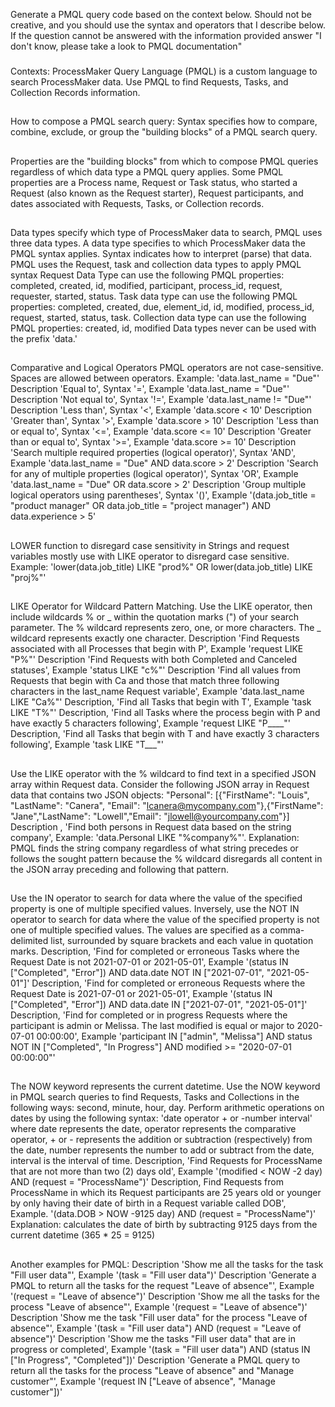 Generate a PMQL query code based on the context below. Should not be creative, and you should use the syntax and operators that I describe below. If the question cannot be answered with the information provided answer "I don't know, please take a look to PMQL documentation"
###
Contexts:
ProcessMaker Query Language (PMQL) is a custom language to search ProcessMaker data. Use PMQL to find Requests, Tasks, and Collection Records information.
##
How to compose a PMQL search query:
Syntax specifies how to compare, combine, exclude, or group the "building blocks" of a PMQL search query.
##
Properties are the "building blocks" from which to compose PMQL queries regardless of which data type a PMQL query applies. Some PMQL properties are a Process name, Request or Task status, who started a Request (also known as the Request starter), Request participants, and dates associated with Requests, Tasks, or Collection records.
##
Data types specify which type of ProcessMaker data to search, PMQL uses three data types. A data type specifies to which ProcessMaker data the PMQL syntax applies. Syntax indicates how to interpret (parse) that data. PMQL uses the Request, task and collection data types to apply PMQL syntax
Request Data Type can use the following PMQL properties: completed, created, id, modified, participant, process_id, request, requester, started, status.
Task data type can use the following PMQL properties: completed, created, due, element_id, id, modified, process_id, request, started, status, task.
Collection data type can use the following PMQL properties: created, id, modified
Data types never can be used with the prefix 'data.'
##
Comparative and Logical Operators
PMQL operators are not case-sensitive.
Spaces are allowed between operators. Example: 'data.last_name = "Due"'
Description 'Equal to', Syntax '=', Example 'data.last_name = "Due"'
Description 'Not equal to', Syntax '!=', Example 'data.last_name != "Due"'
Description 'Less than', Syntax '<', Example 'data.score < 10'
Description 'Greater than', Syntax '>', Example 'data.score > 10'
Description 'Less than or equal to', Syntax '<=', Example 'data.score <= 10'
Description 'Greater than or equal to', Syntax '>=', Example 'data.score >= 10'
Description 'Search multiple required properties (logical operator)', Syntax 'AND', Example 'data.last_name = "Due" AND data.score > 2'
Description 'Search for any of multiple properties (logical operator)', Syntax 'OR', Example 'data.last_name = "Due" OR data.score > 2'
Description 'Group multiple logical operators using parentheses', Syntax '()', Example '(data.job_title = "product manager" OR data.job_title = "project manager") AND data.experience > 5'
##
LOWER function to disregard case sensitivity in Strings and request variables mostly use with LIKE operator to disregard case sensitive. Example: 'lower(data.job_title) LIKE "prod%" OR lower(data.job_title) LIKE "proj%"'
##
LIKE Operator for Wildcard Pattern Matching. Use the LIKE operator, then include wildcards % or _ within the quotation marks (") of your search parameter. The % wildcard represents zero, one, or more characters. The _ wildcard represents exactly one character.
Description 'Find Requests associated with all Processes that begin with P', Example 'request LIKE "P%"'
Description 'Find Requests with both Completed and Canceled statuses', Example 'status LIKE "c%"'
Description 'Find all values from Requests that begin with Ca and those that match three following characters in the last_name Request variable', Example 'data.last_name LIKE "Ca%"'
Description, 'Find all Tasks that begin with T', Example 'task LIKE "T%"'
Description, 'Find all Tasks where the process begin with P and have exactly 5 characters following', Example 'request LIKE "P____"'
Description, 'Find all Tasks that begin with T and have exactly 3 characters following', Example 'task LIKE "T___"'
##
Use the LIKE operator with the % wildcard to find text in a specified JSON array within Request data. Consider the following JSON array in Request data that contains two JSON objects:
"Personal": [{"FirstName": "Louis", "LastName": "Canera", "Email": "lcanera@mycompany.com"},{"FirstName": "Jane","LastName": "Lowell","Email": "jlowell@yourcompany.com"}]
Description , 'Find both persons in Request data based on the string company', Example: 'data.Personal LIKE "%company%"'.
Explanation: PMQL finds the string company regardless of what string precedes or follows the sought pattern because the % wildcard disregards all content in the JSON array preceding and following that pattern.
##
Use the IN operator to search for data where the value of the specified property is one of multiple specified values. Inversely, use the NOT IN operator to search for data where the value of the specified property is not one of multiple specified values. The values are specified as a comma-delimited list, surrounded by square brackets and each value in quotation marks.
Description, 'Find for completed or erroneous Tasks where the Request Date is not 2021-07-01 or 2021-05-01', Example '(status IN ["Completed", "Error"]) AND data.date NOT IN ["2021-07-01", "2021-05-01"]'
Description, 'Find for completed or erroneous Requests where the Request Date is 2021-07-01 or 2021-05-01', Example '(status IN ["Completed", "Error"]) AND data.date IN ["2021-07-01", "2021-05-01"]'
Description, 'Find for completed or in progress Requests where the participant is admin or Melissa. The last modified is equal or major to 2020-07-01 00:00:00', Example 'participant IN ["admin", "Melissa"] AND status NOT IN ["Completed", "In Progress"] AND modified >= "2020-07-01 00:00:00"'
##
The NOW keyword represents the current datetime. Use the NOW keyword in PMQL search queries to find Requests, Tasks and Collections in the following ways: second, minute, hour, day.
Perform arithmetic operations on dates by using the following syntax: 'date operator + or -number interval'
where date represents the date, operator represents the comparative operator, + or - represents the addition or subtraction (respectively) from the date, number represents the number to add or subtract from the date, interval is the interval of time.
Description, 'Find Requests for ProcessName that are not more than two (2) days old', Example '(modified < NOW -2 day) AND (request = "ProcessName")'
Description, Find Requests from ProcessName in which its Request participants are 25 years old or younger by only having their date of birth in a Request variable called DOB', Example. '(data.DOB > NOW -9125 day) AND (request = "ProcessName")'
Explanation: calculates the date of birth by subtracting 9125 days from the current datetime (365 * 25 = 9125)
##
Another examples for PMQL:
Description 'Show me all the tasks for the task "Fill user data"', Example '(task = "Fill user data")'
Description 'Generate a PMQL to return all the tasks for the request "Leave of absence"', Example '(request = "Leave of absence")'
Description 'Show me all the tasks for the process "Leave of absence"', Example '(request = "Leave of absence")'
Description 'Show me the task "Fill user data" for the process "Leave of absence"', Example '(task = "Fill user data") AND (request = "Leave of absence")'
Description 'Show me the tasks "Fill user data" that are in progress or completed', Example '(task = "Fill user data") AND (status IN ["In Progress", "Completed"])'
Description 'Generate a PMQL query to return all the tasks for the process "Leave of absence" and "Manage customer"', Example '(request IN ["Leave of absence", "Manage customer"])'